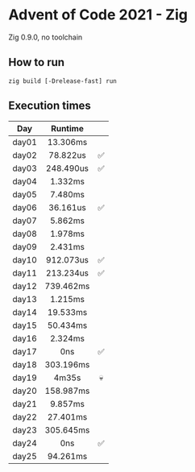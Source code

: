 # Advent of Code 2021 - Zig

Zig 0.9.0, no toolchain

## How to run
`zig build [-Drelease-fast] run`

## Execution times

| Day    | Runtime      |     |
| :----: | :----------: | :-: |
| day01  |   13.306ms   |     |
| day02  |   78.822us   |  ✅  |
| day03  |  248.490us   |  ✅  |
| day04  |    1.332ms   |     |
| day05  |    7.480ms   |     |
| day06  |   36.161us   |  ✅ |
| day07  |    5.862ms   |     |
| day08  |    1.978ms   |     |
| day09  |    2.431ms   |     |
| day10  |  912.073us   |  ✅  |
| day11  |  213.234us   |  ✅  |
| day12  |  739.462ms   |     |
| day13  |    1.215ms   |     |
| day14  |   19.533ms   |     |
| day15  |   50.434ms   |     |
| day16  |    2.324ms   |     |
| day17  |        0ns   |  ✅ |
| day18  |  303.196ms   |     |
| day19  |      4m35s   |  💀 | 
| day20  |  158.987ms   |     |
| day21  |    9.857ms   |     |
| day22  |   27.401ms   |     |
| day23  |  305.645ms   |     |
| day24  |        0ns   |  ✅ |
| day25  |   94.261ms   |     |